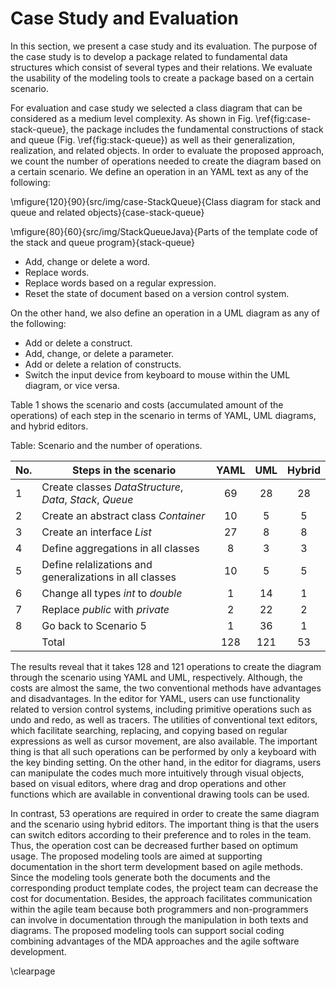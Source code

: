 # Case Study and Evaluation
In this section, we present a case study and its evaluation. The purpose of the case study is to develop a package related to fundamental data structures which consist of several types and their relations. We evaluate the usability of the modeling tools to create a package based on a certain scenario.

For evaluation and case study we  selected a class diagram that can be considered as a medium level complexity. As shown in Fig. \ref{fig:case-stack-queue}, the package includes the fundamental constructions  of stack and queue (Fig. \ref{fig:stack-queue}) as well as their generalization, realization, and related objects. In order to evaluate the proposed approach, we count the number of operations needed to create the diagram based on a certain scenario. We define an operation in an YAML text as any of the following:

\mfigure{120}{90}{src/img/case-StackQueue}{Class diagram for stack and queue and related objects}{case-stack-queue}

\mfigure{80}{60}{src/img/StackQueueJava}{Parts of the template code of the stack and queue program}{stack-queue}

- Add, change or delete a word.
- Replace words.
- Replace words based on a regular expression.
- Reset the state of document based on a version control system.

On the other hand, we also define an operation in a UML diagram as any of the following:

- Add or delete a construct.
- Add, change, or delete a parameter.
- Add or delete a relation of constructs.
- Switch the input device from keyboard to mouse within the UML diagram, or vice versa.

Table 1 shows the scenario and costs (accumulated amount of the
operations) of each step in the scenario in terms of YAML, UML diagrams,
and hybrid editors.

Table: Scenario and the number of operations.

|No.| Steps in the scenario | YAML | UML | Hybrid |
|-|--------|:---:|:---:|:---:|
|1|Create classes *DataStructure*, *Data*, *Stack*, *Queue* | 69 | 28 | 28 |
|2|Create an abstract class *Container*| 10 | 5 | 5 |
|3|Create an interface *List*| 27 | 8 | 8 |
|4|Define aggregations in all classes| 8 | 3 | 3 |
|5|Define relalizations and generalizations in all classes| 10 | 5 | 5 |
|6|Change all types *int* to *double*| 1 | 14 | 1 |
|7|Replace *public* with *private*| 2 | 22 | 2 |
|8|Go back to Scenario 5| 1 | 36 | 1 |
||Total| 128 | 121 | 53 |

<!--
 SMK(マウス・キーボード入れ替え)
 内訳
 1. wc class_create.yml, 4*1(クラスBox)+2*12(パラメタ数+SMK)=28
 2. wc abstract_create.yml,1(クラスBox)+2*2(パラメタ数+SMK)+1(ステレオタイプ)=5
 3. wc interface_create.yml, 1(クラスBox)+3*2(パラメタ数+SMK)+1(ステレオタイプ)=8
 4. wc class_aggre.yml, 1(線引き)+2*1(多重度+SMK)=3
 5. wc class_relation.yml + abstract_relation, 1*5(線引き)=5
-->

The results reveal that it takes 128 and 121 operations to create the diagram through the scenario using YAML and UML, respectively. Although, the costs are almost the same, the two conventional methods have advantages and disadvantages. In the editor for YAML, users can use functionality related to version control systems, including primitive operations such as undo and redo, as well as tracers. The utilities of
conventional text editors, which facilitate searching, replacing, and copying based on regular expressions as well as cursor movement, are also available. The important thing is that all such operations can be performed by only a keyboard with the key binding setting. On the other hand, in the editor for diagrams, users can manipulate the codes much more intuitively through visual objects, based on visual editors, where drag and drop operations and other functions which are available in conventional drawing tools can be used.

In contrast, 53 operations are required in order to create the same diagram and
the scenario using hybrid editors. The important thing is that the users can switch editors according to their preference and to roles in the team. Thus, the operation cost can be decreased further based on optimum usage. The proposed modeling tools are aimed at  supporting documentation in the short term development based on agile methods. Since the modeling tools generate both the documents and the corresponding product template codes, the project team can decrease the cost for documentation. Besides, the approach facilitates communication within the agile team because both programmers and non-programmers can involve in documentation through the manipulation in both texts and diagrams. The proposed modeling tools can support social coding combining advantages of the MDA approaches and the agile software development.

\clearpage
